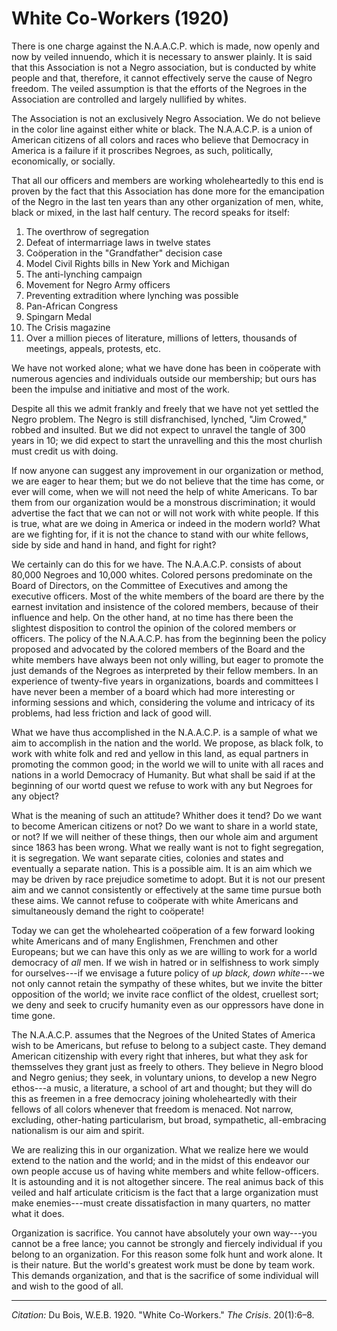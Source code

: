<!--
title:   White Co-Workers
author:  Du Bois, W.E.B.
journal: The Crisis
year:    1920
volume:  20
issue:   1
pages:   6--8
-->
# White Co-Workers (1920)

There is one charge against the N.A.A.C.P. which is made, now openly and now by veiled innuendo, which it is necessary to answer plainly. It is said that this Association is not a Negro association, but is conducted by white people and that, therefore, it cannot effectively serve the cause of Negro freedom. The veiled assumption is that the efforts of the Negroes in the Association are controlled and largely nullified by whites.

The Association is not an exclusively Negro Association. We do not believe in the color line against either white or black. The N.A.A.C.P. is a union of American citizens of all colors and races who believe that Democracy in America is a failure if it proscribes Negroes, as such, politically, economically, or socially.

That all our officers and members are working wholeheartedly to this end is proven by the fact that this Association has done more for the emancipation of the Negro in the last ten years than any other organization of men, white, black or mixed, in the last half century. The record speaks for itself:

1. The overthrow of segregation
2. Defeat of intermarriage laws in twelve states
3. Coöperation in the "Grandfather" decision case
4. Model Civil Rights bills in New York and Michigan
5. The anti-lynching campaign
6. Movement for Negro Army officers
7. Preventing extradition where lynching was possible
8. Pan-African Congress
9. Spingarn Medal
10. <span class = "small-caps">The Crisis</span> magazine
11. Over a million pieces of literature, millions of letters, thousands of meetings, appeals, protests, etc.

We have not worked alone; what we have done has been in coöperate with numerous agencies and individuals outside our membership; but ours has been the impulse and initiative and most of the work.

Despite all this we admit frankly and freely that we have not yet settled the Negro problem. The Negro is still disfranchised, lynched, "Jim Crowed," robbed and insulted. But we did not expect to unravel the tangle of 300 years in 10; we did expect to start the unravelling and this the most churlish must credit us with doing.

If now anyone can suggest any improvement in our organization or method, we are eager to hear them; but we do not believe that the time has come, or ever will come, when we will not need the help of white Americans. To bar them from our organization would be a monstrous discrimination; it would advertise the fact that we can not or will not work with white people. If this is true, what are we doing in America or indeed in the modern world? What are we fighting for, if it is not the chance to stand with our white fellows, side by side and hand in hand, and fight for right?

We certainly can do this for we have. The N.A.A.C.P. consists of about 80,000 Negroes and 10,000 whites. Colored persons predominate on the Board of Directors, on the Committee of Executives and among the executive officers. Most of the white members of the board are there by the earnest invitation and insistence of the colored members, because of their influence and help. On the other hand, at no time has there been the slightest disposition to control the opinion of the colored members or officers. The policy of the N.A.A.C.P. has from the beginning been the policy proposed and advocated by the colored members of the Board and the white members have always been not only willing, but eager to promote the just demands of the Negroes as interpreted by their fellow members. In an experience of twenty-five years in organizations, boards and committees I have never been a member of a board which had more interesting or informing sessions and which, considering the volume and intricacy of its problems, had less friction and lack of good will.

What we have thus accomplished in the N.A.A.C.P. is a sample of what we aim to accomplish in the nation and the world. We propose, as black folk, to work with white folk and red and yellow in this land, as equal partners in promoting the common good; in the world we will to unite with all races and nations in a world Democracy of Humanity. But what shall be said if at the beginning of our wortd quest we refuse to work with any but Negroes for any object?

What is the meaning of such an attitude? Whither does it tend? Do we want to become American citizens or not? Do we want to share in a world state, or not? If we will neither of these things, then our whole aim and argument since 1863 has been wrong. What we really want is not to fight segregation, it is segregation. We want separate cities, colonies and states and eventually a separate nation. This is a possible aim. It is an aim which we may be driven by race prejudice sometime to adopt. But it is not our present aim and we cannot consistently or effectively at the same time pursue both these aims. We cannot refuse to coöperate with white Americans and simultaneously demand the right to coöperate!

Today we can get the wholehearted coöperation of a few forward looking white Americans and of many Englishmen, Frenchmen and other Europeans; but we can have this only as we are willing to work for a world democracy of *all* men. If we wish in hatred or in selfishness to work simply for ourselves---if we envisage a future policy of *up black, down white*---we not only cannot retain the sympathy of these whites, but we invite the bitter opposition of the world; we invite race conflict of the oldest, cruellest sort; we deny and seek to crucify humanity even as our oppressors have done in time gone.

The N.A.A.C.P. assumes that the Negroes of the United States of America wish to be Americans, but refuse to belong to a subject caste. They demand American citizenship with every right that inheres, but what they ask for themsselves they grant just as freely to others. They believe in Negro blood and Negro genius; they seek, in voluntary unions, to develop a new Negro ethos---a music, a literature, a school of art and thought; but they will do this as freemen in a free democracy joining wholeheartedly with their fellows of all colors whenever that freedom is menaced. Not narrow, excluding, other-hating particularism, but broad, sympathetic, all-embracing nationalism is our aim and spirit.

We are realizing this in our organization. What we realize here we would extend to the nation and the world; and in the midst of this endeavor our own people accuse us of having white members and white fellow-officers. It is astounding and it is not altogether sincere. The real animus back of this veiled and half articulate criticism is the fact that a large organization must make enemies---must create dissatisfaction in many quarters, no matter what it does.

Organization is sacrifice. You cannot have absolutely your own way---you cannot be a free lance; you cannot be strongly and fiercely individual if you belong to an organization. For this reason some folk hunt and work alone. It is their nature. But the world's greatest work must be done by team work. This demands organization, and that is the sacrifice of some individual will and wish to the good of all.

______________
*Citation:* Du Bois, W.E.B. 1920. "White Co-Workers." *The Crisis*. 20(1):6&ndash;8.